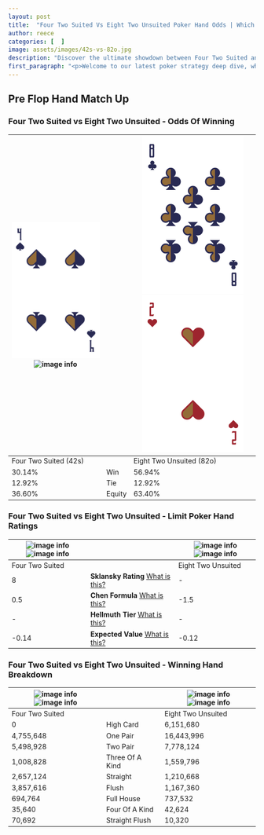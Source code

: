 ```yaml
---
layout: post
title:  "Four Two Suited Vs Eight Two Unsuited Poker Hand Odds | Which Is The Better Hand In Poker? A Complete Guide"
author: reece
categories: [  ]
image: assets/images/42s-vs-82o.jpg
description: "Discover the ultimate showdown between Four Two Suited and Eight Two Unsuited in poker! Uncover the odds, strategies, and scenarios where one hand triumphs over the other. Get ready to up your poker game with this thrilling analysis."
first_paragraph: "<p>Welcome to our latest poker strategy deep dive, where we're pitting two distinct hands against each other in a high-stakes showdown: Four Two Suited vs Eight Two Unsuited.</p><p>In the dynamic world of poker, every decision counts, and knowing which hand holds the upper hand is key to your success at the table.</p><p>In this article, we'll dissect these two hands, explore the scenarios where one dominates the other, and equip you with the knowledge to make strategic choices that can tip the odds in your favor.</p><p>Get ready to unravel the intriguing dynamics of these poker hands and elevate your game to new heights.</p>"
---
```




[comment]: # (sp0)

## Pre Flop Hand Match Up

<div class="table hand-ratings" markdown="1"> 



### Four Two Suited vs Eight Two Unsuited - Odds Of Winning


    
| ![image info](assets/images/hand1/4.png) ![image info](assets/images/hand1/2s.png) |  | ![image info](assets/images/hand2/8.png) ![image info](assets/images/hand2/2o.png) |
| -------- | -------- | -------- |
| Four Two Suited (42s) |  | Eight Two Unsuited (82o) |
| 30.14% | Win | 56.94% |
| 12.92% | Tie | 12.92% |
| 36.60% | Equity | 63.40% |




[comment]: # (sp1)



### Four Two Suited vs Eight Two Unsuited - Limit Poker Hand Ratings


    
| ![image info](https://www.riverpairs.com/assets/images/hand1/4.png) ![image info](https://www.riverpairs.com/assets/images/hand1/2s.png) |  | ![image info](https://www.riverpairs.com/assets/images/hand2/8.png) ![image info](https://www.riverpairs.com/assets/images/hand2/2o.png) |
| -------- | -------- | -------- |
| Four Two Suited |  | Eight Two Unsuited |
| 8 | **Sklansky Rating** [What is this?](/sklansky-rating-explained) | - |
| 0.5 | **Chen Formula** [What is this?](/chen-formula-explained) | -1.5 |
| - | **Hellmuth Tier** [What is this?](/Hellmuth-tier-explained) | - |
| -0.14 | **Expected Value** [What is this?](/expected-value-explained) | -0.12 |




[comment]: # (sp2)



### Four Two Suited vs Eight Two Unsuited - Winning Hand Breakdown


    
| ![image info](https://www.riverpairs.com/assets/images/hand1/4.png) ![image info](https://www.riverpairs.com/assets/images/hand1/2s.png) |  | ![image info](https://www.riverpairs.com/assets/images/hand2/8.png) ![image info](https://www.riverpairs.com/assets/images/hand2/2o.png) |
| -------- | -------- | -------- |
| Four Two Suited |  | Eight Two Unsuited |
| 0 | High Card | 6,151,680 |
| 4,755,648 | One Pair | 16,443,996 |
| 5,498,928 | Two Pair | 7,778,124 |
| 1,008,828 | Three Of A Kind | 1,559,796 |
| 2,657,124 | Straight | 1,210,668 |
| 3,857,616 | Flush | 1,167,360 |
| 694,764 | Full House | 737,532 |
| 35,640 | Four Of A Kind | 42,624 |
| 70,692 | Straight Flush | 10,320 |




[comment]: # (sp3)



</div>

[comment]: # (sp4)



[comment]: # (sp5)

